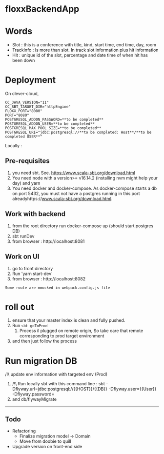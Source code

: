 # floxxBackendApp


# Words

 - Slot : this is a conference with title, kind, start time, end time, day, room
 - TrackInfo : Is more than slot. In track slot information plus hit information
 - Hit :  unique id of the slot, percentage and date time of when hit has been down

# Deployment

On clever-cloud, 

    CC_JAVA_VERSION="11"
    CC_SBT_TARGET_DIR="httpEngine"
    FLOXX_PORT="8080"
    PORT="8080"
    POSTGRESQL_ADDON_PASSWORD=**to be completed**
    POSTGRESQL_ADDON_USER=**to be completed**
    POSTGRESQL_MAX_POOL_SIZE=**to be completed**
    POSTGRESQL_URI="jdbc:postgresql://**to be completed: Host**/**to be completed USER**"
      
Locally : 

 ## Pre-requisites
 1) you need sbt. See. https://www.scala-sbt.org/download.html
 2) You need node with a version>= v16.14.2 (installing nvm might help your day) and yarn
 3) You need docker and docker-compose. As docker-compose starts a db on port 5432, you must not have a postgres running in this port alreadyhttps://www.scala-sbt.org/download.html.
 
 ## Work with backend

1) from the root directory run docker-compose up (should start postgres DB)
2) sbt runDev
3) from browser : http://localhost:8081

## Work on UI

1) go to front directory
2) Run  'yarn start-dev'
3) from browser : http://localhost:8082 

`Some route are mmocked in webpack.config.js file`


# roll out

1) ensure that your master index is clean and fully pushed.
2) Run `sbt goToProd` 
   1) Process il plugged on remote origin, So take care that remote corresponding to prod target environment
3) and then just follow the process


# Run migration DB
  /!\ update env information with targeted env (Prod)
   1) /!\ Run locally sbt with this command line : sbt -Dflyway.url=jdbc:postgresql://{{HOST}}/{{DB}} -Dflyway.user={{User}} -Dflyway.password=
   2) and db/flywayMigrate
-----


## Todo 

 - Refactoring 
   - Finalize migration model -> Domain
   - Move from doobie to quill
 - Upgrade version on front-end side 
 

